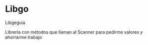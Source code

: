 # Libgo
Libgeguia

Librería con métodos que llaman al Scanner para pedirme valores y ahorrarme trabajo
